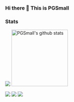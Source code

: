 ### Hi there 👋 This is PGSmall

### Stats

<img src="https://github-profile-trophy.vercel.app/?username=PGSmall&theme=nord&no-frame=true&row=1&column=6" />

<a href="https://github.com/pgsmall">
  <img height="180em" src="https://github-readme-stats.vercel.app/api?username=pgsmall&show_icons=true&theme=tokyonight&count_private=true" alt="PGSmall's github stats" />
</a>

![](http://github-profile-summary-cards.vercel.app/api/cards/profile-details?username=PGSmall&theme=solarized_dark)
![](http://github-profile-summary-cards.vercel.app/api/cards/repos-per-language?username=PGSmall&theme=solarized_dark)
![](http://github-profile-summary-cards.vercel.app/api/cards/productive-time?username=PGSmall&theme=solarized_dark&utcOffset=8)



<!--
**PGSmall/PGSmall** is a ✨ _special_ ✨ repository because its `README.md` (this file) appears on your GitHub profile.

- 🔭 I’m currently working on ...
- 🌱 I’m currently learning ...
- 👯 I’m looking to collaborate on ...
- 🤔 I’m looking for help with ...
- 💬 Ask me about ...
- 📫 How to reach me: ...
- 😄 Pronouns: ...
- ⚡ Fun fact: ...
-->
